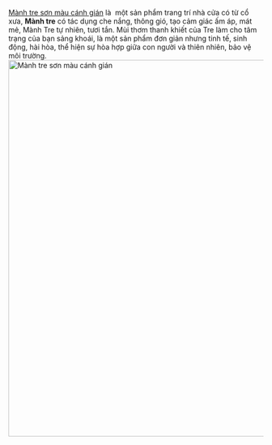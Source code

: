 <a href="http://thegioimanhrem.net/luu-tru/515">Mành tre sơn màu cánh gián</a> là  một sản phẩm trang trí nhà cửa có từ cổ xưa, <strong>Mành tre</strong> có tác dụng che nắng, thông gió, tạo cảm giác ấm áp, mát mẻ, Mành Tre tự nhiên, tươi tắn. Mùi thơm thanh khiết của Tre làm cho tâm trạng của bạn sảng khoái, là một sản phẩm đơn giản nhưng tinh tế, sinh động, hài hòa, thể hiện sự hòa hợp giữa con người và thiên nhiên, bảo vệ môi trường.<br>
<img class="aligncenter size-full wp-image-401" src="http://thegioimanhrem.net/wp-content/uploads/2018/04/manh-tre-son-mau-canh-gian.jpg" alt="Mành tre sơn màu cánh gián" width="960" height="742" />
